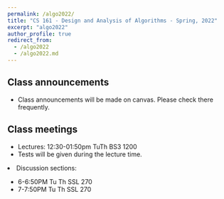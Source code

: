 ```yaml
---
permalink: /algo2022/
title: "CS 161 - Design and Analysis of Algorithms - Spring, 2022"
excerpt: "algo2022"
author_profile: true
redirect_from: 
  - /algo2022
  - /algo2022.md
---
```

<H2>Class announcements</H2>
<UL>
 <LI> Class announcements will be made on canvas. Please check there frequently. </LI>
</UL>
<H2>Class meetings</H2>
<UL>
 <LI> Lectures: 12:30-01:50pm TuTh BS3 1200 </LI>
 <LI> Tests will be given during the lecture time. </LI>
 </UL>
 <LI> Discussion sections: </LI>
 <UL>
  <LI> 6-6:50PM Tu Th SSL 270 </LI>
  <LI> 7-7:50PM Tu Th SSL 270 </LI>
 </UL>
